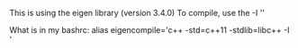 This is using the eigen library (version 3.4.0)
To compile, use the -I '<path to eigen library>'
  

What is in my bashrc: 
  alias eigencompile='c++ -std=c++11 -stdlib=libc++ -I <path to eigen library> '
